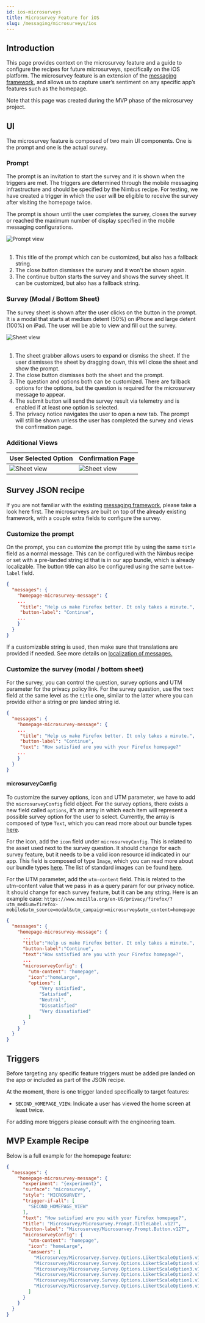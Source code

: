 ```yaml
---
id: ios-microsurveys
title: Microsurvey Feature for iOS
slug: /messaging/microsurveys/ios
---
```

## Introduction
This page provides context on the microsurvey feature and a guide to configure the recipes for future microsurveys, specifically on the iOS platform. The microsurvey feature is an extension of the [messaging framework](/messaging/mobile-messaging), and allows us to capture user’s sentiment on any specific app’s features such as the homepage.

Note that this page was created during the MVP phase of the microsurvey project.

## UI
The microsurvey feature is composed of two main UI components. One is the prompt and one is the actual survey.

### Prompt

The prompt is an invitation to start the survey and it is shown when the triggers are met. The triggers are determined through the mobile messaging infrastructure and should be specified by the Nimbus recipe. For testing, we have created a trigger in which the user will be eligible to receive the survey after visiting the homepage twice.

The prompt is shown until the user completes the survey, closes the survey or reached the maximum number of display specified in the mobile messaging configurations.

<img src="/img/messaging/microsurveys/ios-prompt.png" alt="Prompt view" className="img-sm"/>
<br/><br/>

1. This title of the prompt which can be customized, but also has a fallback string.
2. The close button dismisses the survey and it won't be shown again.
3. The continue button starts the survey and shows the survey sheet. It can be customized, but also has a fallback string.

### Survey (Modal / Bottom Sheet)

The survey sheet is shown after the user clicks on the button in the prompt. It is a modal that starts at medium detent (50%) on iPhone and large detent (100%) on iPad. The user will be able to view and fill out the survey.

<img src="/img/messaging/microsurveys/ios-sheet.png" alt="Sheet view" className="img-sm"/>
<br/><br/>

1. The sheet grabber allows users to expand or dismiss the sheet. If the user dismisses the sheet by dragging down, this will close the sheet and show the prompt.
2. The close button dismisses both the sheet and the prompt.
3. The question and options both can be customized. There are fallback options for the options, but the question is required for the microsurvey message to appear.
4. The submit button will send the survey result via telemetry and is enabled if at least one option is selected.
5. The privacy notice navigates the user to open a new tab. The prompt will still be shown unless the user has completed the survey and views the confirmation page.

### Additional Views
| User Selected Option    | Confirmation Page |
| ----------------------- | ----------------- | 
| <img src="/img/messaging/microsurveys/ios-user-selected-option.png" alt="Sheet view" className="img-sm"/> | <img src="/img/messaging/microsurveys/ios-confirmation.png" alt="Sheet view" className="img-sm"/> |

## Survey JSON recipe
If you are not familiar with the existing [messaging framework](/messaging/mobile-messaging), please take a look here first. The microsurveys are built on top of the already existing framework, with a couple extra fields to configure the survey.

### Customize the prompt

On the prompt, you can customize the prompt title by using the same `title` field as a normal message. This can be configured with the Nimbus recipe or set with a pre-landed string id that is in our app bundle, which is already localizable. The button title can also be configured using the same `button-label` field.

```json
{
  "messages": {
    "homepage-microsurvey-message": {
    ...
     "title": "Help us make Firefox better. It only takes a minute.",
     "button-label": "Continue",
    ...
    }
  }
}

```

If a customizable string is used, then make sure that translations are provided if needed. See more details on [localization of messages.](/messaging/mobile-messaging#localization-of-messages)

### Customize the survey (modal / bottom sheet)

For the survey, you can control the question, survey options and UTM parameter for the privacy policy link. For the survey question, use the `text` field at the same level as the `title` one, similar to the latter where you can provide either a string or pre landed string id.

```json
{
  "messages": {
    "homepage-microsurvey-message": {
    ...
     "title": "Help us make Firefox better. It only takes a minute.",
     "button-label": "Continue",
     "text": "How satisfied are you with your Firefox homepage?"
    ...
    }
  }
}
```

#### microsurveyConfig

To customize the survey options, icon and UTM parameter, we have to add the `microsurveyConfig` field object. For the survey options, there exists a new field called `options`, it’s an array in which each item will represent a possible survey option for the user to select. Currently, the array is composed of type `Text`, which you can read more about our bundle types [here](https://experimenter.info/fml-spec/#bundle-types).

For the icon, add the `icon` field under `microsurveyConfig`. This is related to the asset used next to the survey question. It should change for each survey feature, but it needs to be a valid icon resource id indicated in our app. This field is composed of type `Image`, which you can read more about our bundle types [here](https://experimenter.info/fml-spec/#bundle-types). The list of standard images can be found [here](https://github.com/mozilla-mobile/firefox-ios/blob/main/BrowserKit/Sources/Common/Constants/StandardImageIdentifiers.swift).

For the UTM parameter, add the `utm-content` field. This is related to the utm-content value that we pass in as a query param for our privacy notice. It should change for each survey feature, but it can be any string. Here is an example case: 
`https://www.mozilla.org/en-US/privacy/firefox/?utm_medium=firefox-mobile&utm_source=modal&utm_campaign=microsurvey&utm_content=homepage`


```json
{
  "messages": {
    "homepage-microsurvey-message": {
      ...
      "title":"Help us make Firefox better. It only takes a minute.",
      "button-label":"Continue",
      "text":"How satisfied are you with your Firefox homepage?",
      ...
      "microsurveyConfig": {
        "utm-content": "homepage",
        "icon":"homeLarge",
        "options": [
            "Very satisfied", 
            "Satisfied",
            "Neutral", 
            "Dissatisfied"
            "Very dissatisfied" 
        ]
      }
    }
  }
}

```

## Triggers
Before targeting any specific feature triggers must be added pre landed on the app or included as part of the JSON recipe.

At the moment, there is one trigger landed specifically to target features:
* `SECOND_HOMEPAGE_VIEW`: Indicate a user has viewed the home screen at least twice.

For adding more triggers please consult with the engineering team.


## MVP Example Recipe
Below is a full example for the homepage feature:

```json
{
  "messages": {
    "homepage-microsurvey-message": {
      "experiment": "{experiment}",
      "surface": "microsurvey",
      "style": "MICROSURVEY",
      "trigger-if-all": [
        "SECOND_HOMEPAGE_VIEW"
      ],
      "text": "How satisfied are you with your Firefox homepage?",
      "title": "Microsurvey/Microsurvey.Prompt.TitleLabel.v127",
      "button-label": "Microsurvey/Microsurvey.Prompt.Button.v127",
      "microsurveyConfig": {
        "utm-content": "homepage",
        "icon": "homeLarge",
        "answers": [
          "Microsurvey/Microsurvey.Survey.Options.LikertScaleOption5.v127",
          "Microsurvey/Microsurvey.Survey.Options.LikertScaleOption4.v127",
          "Microsurvey/Microsurvey.Survey.Options.LikertScaleOption3.v127",
          "Microsurvey/Microsurvey.Survey.Options.LikertScaleOption2.v127",
          "Microsurvey/Microsurvey.Survey.Options.LikertScaleOption1.v127",
          "Microsurvey/Microsurvey.Survey.Options.LikertScaleOption6.v129"
        ]
      }
    }
  }
}
```